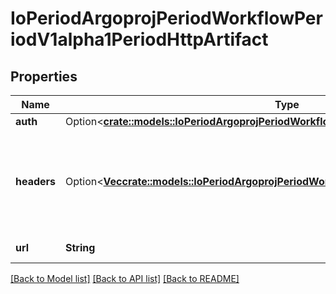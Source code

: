 # IoPeriodArgoprojPeriodWorkflowPeriodV1alpha1PeriodHttpArtifact

## Properties

Name | Type | Description | Notes
------------ | ------------- | ------------- | -------------
**auth** | Option<[**crate::models::IoPeriodArgoprojPeriodWorkflowPeriodV1alpha1PeriodHttpAuth**](io.argoproj.workflow.v1alpha1.HTTPAuth.md)> |  | [optional]
**headers** | Option<[**Vec<crate::models::IoPeriodArgoprojPeriodWorkflowPeriodV1alpha1PeriodHeader>**](io.argoproj.workflow.v1alpha1.Header.md)> | Headers are an optional list of headers to send with HTTP requests for artifacts | [optional]
**url** | **String** | URL of the artifact | 

[[Back to Model list]](../README.md#documentation-for-models) [[Back to API list]](../README.md#documentation-for-api-endpoints) [[Back to README]](../README.md)


